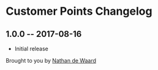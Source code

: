# Customer Points Changelog

## 1.0.0 -- 2017-08-16

* Initial release

Brought to you by [Nathan de Waard](https://github.com/n-dw)
